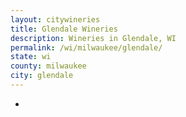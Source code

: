 ```yaml
---
layout: citywineries
title: Glendale Wineries
description: Wineries in Glendale, WI
permalink: /wi/milwaukee/glendale/
state: wi
county: milwaukee
city: glendale
---
```

-
